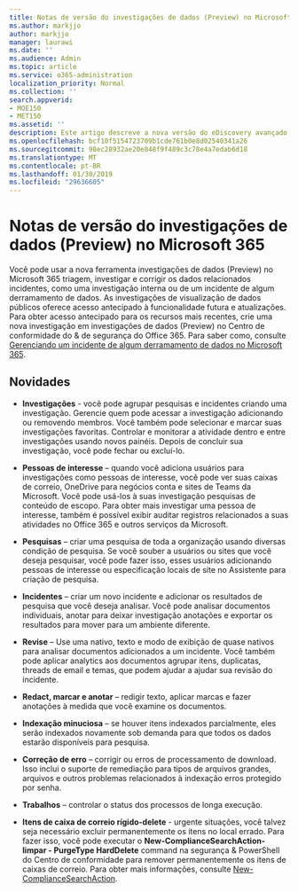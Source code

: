 ```yaml
---
title: Notas de versão do investigações de dados (Preview) no Microsoft 365
ms.author: markjjo
author: markjjo
manager: laurawi
ms.date: ''
ms.audience: Admin
ms.topic: article
ms.service: o365-administration
localization_priority: Normal
ms.collection: ''
search.appverid:
- MOE150
- MET150
ms.assetid: ''
description: Este artigo descreve a nova versão do eDiscovery avançado (Preview) no Microsoft 365.
ms.openlocfilehash: bcf10f5154723709b1cde761b0e8d02540341a26
ms.sourcegitcommit: 98ec28932ae20e848f9f489c3c78e4a7edab6d18
ms.translationtype: MT
ms.contentlocale: pt-BR
ms.lasthandoff: 01/30/2019
ms.locfileid: "29636605"
---
```

# <a name="release-notes-for-data-investigations-preview-in-microsoft-365"></a>Notas de versão do investigações de dados (Preview) no Microsoft 365

Você pode usar a nova ferramenta investigações de dados (Preview) no Microsoft 365 triagem, investigar e corrigir os dados relacionados incidentes, como uma investigação interna ou de um incidente de algum derramamento de dados. As investigações de visualização de dados públicos oferece acesso antecipado à funcionalidade futura e atualizações. Para obter acesso antecipado para os recursos mais recentes, crie uma nova investigação em investigações de dados (Preview) no Centro de conformidade do & de segurança do Office 365. Para saber como, consulte [Gerenciando um incidente de algum derramamento de dados no Microsoft 365](manage-data-spillage-incidents.md).

## <a name="whats-new"></a>Novidades 

- **Investigações** - você pode agrupar pesquisas e incidentes criando uma investigação. Gerencie quem pode acessar a investigação adicionando ou removendo membros.  Você também pode selecionar e marcar suas investigações favoritas. Controlar e monitorar a atividade dentro e entre investigações usando novos painéis. Depois de concluir sua investigação, você pode fechar ou excluí-lo.

- **Pessoas de interesse** – quando você adiciona usuários para investigações como pessoas de interesse, você pode ver suas caixas de correio, OneDrive para negócios conta e sites de Teams da Microsoft. Você pode usá-los à suas investigação pesquisas de conteúdo de escopo. Para obter mais investigar uma pessoa de interesse, também é possível exibir auditar registros relacionados a suas atividades no Office 365 e outros serviços da Microsoft.

- **Pesquisas** – criar uma pesquisa de toda a organização usando diversas condição de pesquisa. Se você souber a usuários ou sites que você deseja pesquisar, você pode fazer isso, esses usuários adicionando pessoas de interesse ou especificação locais de site no Assistente para criação de pesquisa. 

- **Incidentes** – criar um novo incidente e adicionar os resultados de pesquisa que você deseja analisar. Você pode analisar documentos individuais, anotar para deixar investigação anotações e exportar os resultados para mover para um ambiente diferente. 

- **Revise** – Use uma nativo, texto e modo de exibição de quase nativos para analisar documentos adicionados a um incidente. Você também pode aplicar analytics aos documentos agrupar itens, duplicatas, threads de email e temas, que podem ajudar a ajudar sua revisão do incidente. 

- **Redact, marcar e anotar** – redigir texto, aplicar marcas e fazer anotações à medida que você examine os documentos.
  
- **Indexação minuciosa** – se houver itens indexados parcialmente, eles serão indexados novamente sob demanda para que todos os dados estarão disponíveis para pesquisa.

- **Correção de erro** – corrigir ou erros de processamento de download. Isso inclui o suporte de remediação para tipos de arquivos grandes, arquivos e outros problemas relacionados à indexação erros protegido por senha. 

- **Trabalhos** – controlar o status dos processos de longa execução.

- **Itens de caixa de correio rígido-delete** - urgente situações, você talvez seja necessário excluir permanentemente os itens no local errado. Para fazer isso, você pode executar o **New-ComplianceSearchAction-limpar - PurgeType HardDelete** command na segurança & PowerShell do Centro de conformidade para remover permanentemente os itens de caixas de correio. Para obter mais informações, consulte [New-ComplianceSearchAction](https://docs.microsoft.com/powershell/module/exchange/policy-and-compliance-content-search/new-compliancesearchaction).
